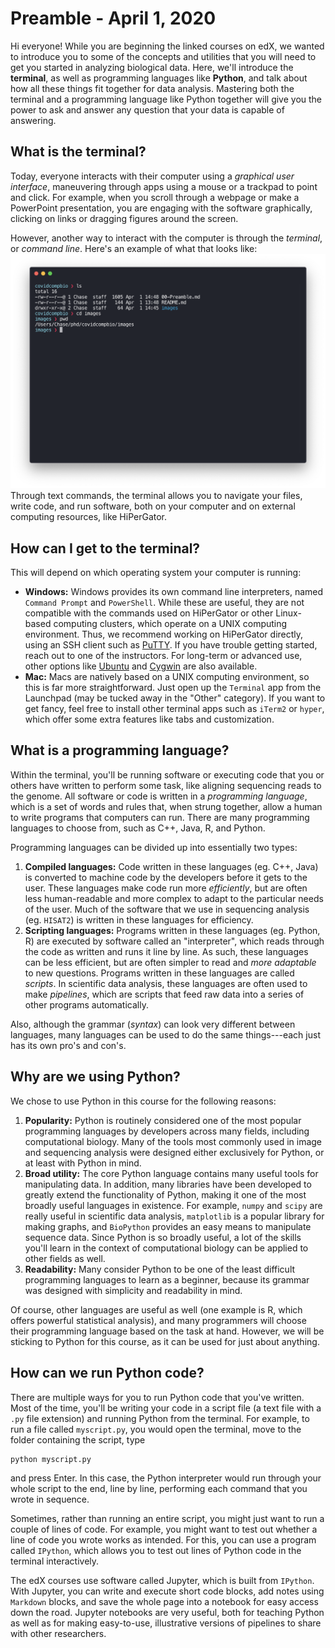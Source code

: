 # Preamble - April 1, 2020

Hi everyone!  While you are beginning the linked courses on edX, we wanted to
introduce you to some of the concepts and utilities that you will need to get
you started in analyzing biological data.  Here, we'll introduce the **terminal**,
as well as programming languages like **Python**, and talk about how all these things
fit together for data analysis.  Mastering both the terminal and a programming
language like Python together will give you the power to ask and answer any
question that your data is capable of answering.

## What is the terminal?
Today, everyone interacts with their computer using a _graphical user interface_,
maneuvering through apps using a mouse or a trackpad to point and click.  For
example, when you scroll through a webpage or make a PowerPoint presentation,
you are engaging with the software graphically, clicking on links or dragging
figures around the screen.

However, another way to interact with the computer is through the _terminal_, or
_command line_.  Here's an example of what that looks like:
![terminal](images/000_terminal.png)
Through text commands, the terminal allows you to navigate your files, write code,
and run software, both on your computer and on external computing resources, like
HiPerGator.

## How can I get to the terminal?
This will depend on which operating system your computer is running:
  - **Windows:** Windows provides its own command line interpreters, named `Command Prompt` and `PowerShell`.  While these are useful, they are not compatible with the commands used on HiPerGator or other Linux-based computing clusters, which operate on a UNIX computing environment.  Thus, we recommend working on HiPerGator directly, using an SSH client such as [PuTTY](https://www.chiark.greenend.org.uk/~sgtatham/putty/latest.html).  If you have trouble getting started, reach out to one of the instructors. For long-term or advanced use, other options like [Ubuntu](https://www.microsoft.com/en-us/p/ubuntu/9nblggh4msv6?activetab=pivot:overviewtab) and [Cygwin](https://www.cygwin.com/) are also available.
  - **Mac:** Macs are natively based on a UNIX computing environment, so this is far more straightforward.  Just open up the `Terminal` app from the Launchpad (may be tucked away in the "Other" category).  If you want to get fancy, feel free to install other terminal apps such as `iTerm2` or `hyper`, which offer some extra features like tabs and customization.

## What is a programming language?
Within the terminal, you'll be running software or executing code that you or others have written to perform some task, like aligning sequencing reads to the genome.  All software or code is written in a _programming language_, which is a set of words and rules that, when strung together, allow a human to write programs that computers can run.  There are many programming languages to choose from, such as C++, Java, R, and Python.

Programming languages can be divided up into essentially two types:
  1. **Compiled languages:** Code written in these languages (eg. C++, Java) is converted to machine code by the developers before it gets to the user.  These languages make code run more _efficiently_, but are often less human-readable and more complex to adapt to the particular needs of the user.  Much of the software that we use in sequencing analysis (eg. `HISAT2`) is written in these languages for efficiency.
  2. **Scripting languages:** Programs written in these languages (eg. Python, R) are executed by software called an "interpreter", which reads through the code as written and runs it line by line.  As such, these languages can be less efficient, but are often simpler to read and _more adaptable_ to new questions.  Programs written in these languages are called _scripts_.  In scientific data analysis, these languages are often used to make _pipelines_, which are scripts that feed raw data into a series of other programs automatically.

Also, although the grammar (_syntax_) can look very different between languages, many languages can be used to do the same things---each just has its own pro's and con's.

## Why are we using Python?
We chose to use Python in this course for the following reasons:
  1. **Popularity:** Python is routinely considered one of the most popular programming languages by developers across many fields, including computational biology.  Many of the tools most commonly used in image and sequencing analysis were designed either exclusively for Python, or at least with Python in mind.
  2. **Broad utility:** The core Python language contains many useful tools for manipulating data. In addition, many libraries have been developed to greatly extend the functionality of Python, making it one of the most broadly useful languages in existence. For example, `numpy` and `scipy` are really useful in scientific data analysis, `matplotlib` is a popular library for making graphs, and `BioPython` provides an easy means to manipulate sequence data. Since Python is so broadly useful, a lot of the skills you'll learn in the context of computational biology can be applied to other fields as well.
  3. **Readability:** Many consider Python to be one of the least difficult programming languages to learn as a beginner, because its grammar was designed with simplicity and readability in mind.

Of course, other languages are useful as well (one example is R, which offers powerful statistical analysis), and many programmers will choose their programming language based on the task at hand.  However, we will be sticking to Python for this course, as it can be used for just about anything.

## How can we run Python code?
There are multiple ways for you to run Python code that you've written.  Most of the time, you'll be writing your code in a script file (a text file with a `.py` file extension) and running Python from the terminal. For example, to run a file called `myscript.py`, you would open the terminal, move to the folder containing the script, type
```bash
python myscript.py
```
and press Enter.  In this case, the Python interpreter would run through your whole script to the end, line by line, performing each command that you wrote in sequence.

Sometimes, rather than running an entire script, you might just want to run a couple of lines of code. For example, you might want to test out whether a line of code you wrote works as intended. For this, you can use a program called `IPython`, which allows you to test out lines of Python code in the terminal interactively.

The edX courses use software called Jupyter, which is built from `IPython`.  With Jupyter, you can write and execute short code blocks, add notes using `Markdown` blocks, and save the whole page into a notebook for easy access down the road.  Jupyter notebooks are very useful, both for teaching Python as well as for making easy-to-use, illustrative versions of pipelines to share with other researchers.
